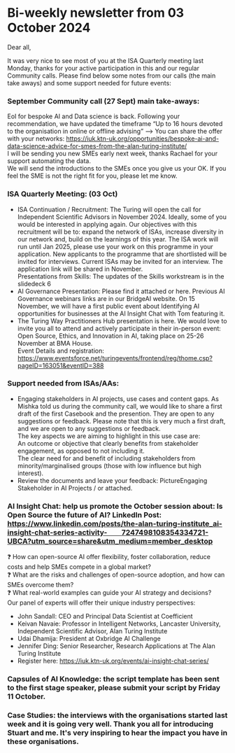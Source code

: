 # Bi-weekly newsletter from 03 October 2024

Dear all,   

It was very nice to see most of you at the ISA Quarterly meeting last Monday, thanks for your active participation in this and our regular Community calls. Please find below some notes from our calls (the main take aways) and some support needed for future events: 

### September Community call (27 Sept) main take-aways:  
EoI for bespoke AI and Data science is back. Following your recommendation, we have updated the timeframe “Up to 16 hours devoted to the organisation in online or offline advising” --> You can share the offer with your networks: https://iuk.ktn-uk.org/opportunities/bespoke-ai-and-data-science-advice-for-smes-from-the-alan-turing-institute/  
I will be sending you new SMEs early next week, thanks Rachael for your support automating the data.  
We will send the introductions to the SMEs once you give us your OK. If you feel the SME is not the right fit for you, please let me know.  
  
### ISA Quarterly Meeting: (03 Oct)  
* ISA Continuation / Recruitment: The Turing will open the call for Independent Scientific Advisors in November 2024. Ideally, some of you would be interested in applying again. Our objectives with this recruitment will be to: expand the network of ISAs, increase diversity in our network and, build on the learnings of this year. The ISA work will run until Jan 2025, please use your work on this programme in your application. New applicants to the programme that are shortlisted will be invited for interviews. Current ISAs may be invited for an interview. The application link will be shared in November.   
Presentations from Skills: The updates of the Skills workstream is in the slidedeck 6  
* AI Governance Presentation: Please find it attached or here. Previous AI Governance webinars links are in our BridgeAI website. On 15 November, we will have a first public event about Identifying AI opportunities for businesses at the AI Insight Chat with Tom featuring it.   
* The Turing Way Practitioners Hub presentation is here. We would love to invite you all to attend  and actively participate in their in-person event: Open Source, Ethics, and Innovation in AI, taking place on 25-26 November at BMA House.   
Event Details and registration: https://www.eventsforce.net/turingevents/frontend/reg/thome.csp?pageID=163051&eventID=388  
 
### Support needed from ISAs/AAs:  
* Engaging stakeholders in AI projects, use cases and content gaps. As Mishka told us during the community call, we would like to share a first draft of the first Casebook and the presention. They are open to any suggestions or feedback. Please note that this is very much a first draft, and we are open to any suggestions or feedback.   
The key aspects we are aiming to highlight in this use case are:  
An outcome or objective that clearly benefits from stakeholder engagement, as opposed to not including it.  
The clear need for and benefit of including stakeholders from minority/marginalised groups (those with low influence but high interest).  
* Review the documents and leave your feedback: PictureEngaging Stakeholder in AI Projects /  or attached.  

### AI Insight Chat: help us promote the October session about: Is Open Source the future of AI? LinkedIn Post: https://www.linkedin.com/posts/the-alan-turing-institute_ai-insight-chat-series-activity-    7247498108354334721-UBCA?utm_source=share&utm_medium=member_desktop  
❓ How can open-source AI offer flexibility, foster collaboration, reduce costs and help SMEs compete in a global market?  
❓ What are the risks and challenges of open-source adoption, and how can SMEs overcome them?   
❓ What real-world examples can guide your AI strategy and decisions?  
Our panel of experts will offer their unique industry perspectives:  
* John Sandall: CEO and Principal Data Scientist at Coefficient  
* Keivan Navaie: Professor in Intelligent Networks, Lancaster University, Independent Scientific Advisor, Alan Turing Institute  
* Udai Dhamija: President at Oxbridge AI Challenge  
* Jennifer Ding: Senior Researcher, Research Applications at The Alan Turing Institute  
* Register here: https://iuk.ktn-uk.org/events/ai-insight-chat-series/  
 
### Capsules of AI Knowledge: the script template has been sent to the first stage speaker, please submit your script by Friday 11 October.   
### Case Studies: the interviews with the organisations started last week and it is going very well. Thank you all for introducing Stuart and me. It's very inspiring to hear the impact you have in these organisations. 
